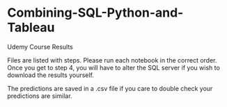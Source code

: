 # Combining-SQL-Python-and-Tableau
Udemy Course Results

Files are listed with steps. Please run each notebook in the correct order. 
Once you get to step 4, you will have to alter the SQL server if you wish to download the results yourself. 

The predictions are saved in a .csv file if you care to double check your predictions are similar. 
